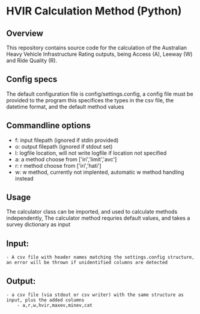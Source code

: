 # HVIR Calculation Method (Python)

## Overview
This repository contains source code for the calculation of the Australian Heavy Vehicle Infrastructure Rating outputs, being Access (A), Leeway (W) and Ride Quality (R).


## Config specs
The default configuration file is config/settings.config, a config file must be provided to the program
this specifices the types in the csv file, the datetime format, and the default method values


## Commandline options
- f: input  filepath (ignored if stdin provided)
- o: output filepath (ignored if stdout set)
- l: logfile location, will not write logfile if location not specified
- a: a method choose from ['iri','limit','avc']
- r: r method choose from ['iri','hati']
- w: w method, currently not implented, automatic w method handling instead


## Usage
The calculator class can be imported, and used to calculate methods independently,
The calculator method requries default values, and takes a survey dictionary as input

## Input:
    - A csv file with header names matching the settings.config structure, an error will be thrown if unidentified columns are detected

## Output:
    - a csv file (via stdout or csv writer) with the same structure as input, plus the added columns
        - a,r,w,hvir,maxev,minev,cat
